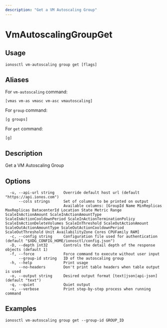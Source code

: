 ```yaml
---
description: "Get a VM Autoscaling Group"
---
```


# VmAutoscalingGroupGet

## Usage

```text
ionosctl vm-autoscaling group get [flags]
```

## Aliases

For `vm-autoscaling` command:

```text
[vmas vm-as vmasc vm-asc vmautoscaling]
```

For `group` command:

```text
[g groups]
```

For `get` command:

```text
[g]
```

## Description

Get a VM Autoscaling Group

## Options

```text
  -u, --api-url string    Override default host url (default "https://api.ionos.com")
      --cols strings      Set of columns to be printed on output 
                          Available columns: [GroupId Name MinReplicas MaxReplicas DatacenterId Location State Metric Range ScaleInActionAmount ScaleInActionAmountType ScaleInActionCooldownPeriod ScaleInActionTerminationPolicy ScaleInActionDeleteVolumes ScaleInThreshold ScaleOutActionAmount ScaleOutActionAmountType ScaleOutActionCooldownPeriod ScaleOutThreshold Unit AvailabilityZone Cores CPUFamily RAM]
  -c, --config string     Configuration file used for authentication (default "$XDG_CONFIG_HOME/ionosctl/config.json")
  -D, --depth int32       Controls the detail depth of the response objects (default 1)
  -f, --force             Force command to execute without user input
      --group-id string   ID of the autoscaling group
  -h, --help              Print usage
      --no-headers        Don't print table headers when table output is used
  -o, --output string     Desired output format [text|json|api-json] (default "text")
  -q, --quiet             Quiet output
  -v, --verbose           Print step-by-step process when running command
```

## Examples

```text
ionosctl vm-autoscaling group get --group-id GROUP_ID 
```

